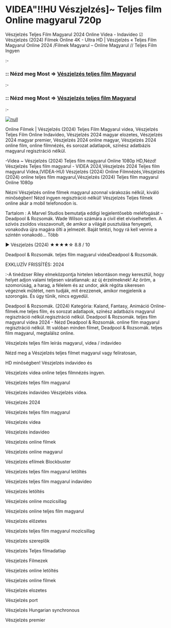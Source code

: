 # VIDEA"!!HU Vészjelzés]~ Teljes film Online magyarul 720p



Vészjelzés Teljes Film Magyarul 2024 Online Videa - Indavideo ☑ Vészjelzés (2024) Filmek Online 4K - Ultra HD | Vészjelzés « Teljes Film Magyarul Online 2024 /Filmek Magyarul – Online Magyarul // Teljes Film Ingyen

:-

### :: Nézd meg Most => [Vészjelzés teljes film Magyarul](https://popcornflix-hd.org/hu/movie/840705/vszjelzs.html)

:-

### :: Nézd meg Most => [Vészjelzés teljes film Magyarul](https://popcornflix-hd.org/hu/movie/840705/vszjelzs.html)

:-

[![null](https://static.wixstatic.com/media/855a25_043b5abeb4ae4d35ac003198e7fe56ed~mv2.gif)](https://popcornflix-hd.org/hu/movie/840705/vszjelzs.html)

Online Filmek | Vészjelzés (2024) Teljes Film Magyarul videa, Vészjelzés Teljes Film Online Indavideo, Vészjelzés 2024 magyar elozetes, Vészjelzés 2024 magyar premier, Vészjelzés 2024 online magyar, Vészjelzés 2024 online film, online filmnézés, és sorozat adatlapok, színész adatbázis magyarul regisztráció nélkül.

-Videa ~ Vészjelzés (2024) Teljes film magyarul Online 1080p HD,Nézd! Vészjelzés Teljes film magyarul - VIDEA 2024,Vészjelzés 2024 Teljes film magyarul Videa,(VIDEA-HU) Vészjelzés (2024) Online Filmnézés,Vészjelzés (2024) online teljes film magyarul,Vészjelzés (2024) Teljes film magyarul Online 1080p

Nézni Vészjelzés online filmek magyarul azonnal várakozás nélkül, kiváló minőségben! Nézd ingyen regisztráció nélkül! Vészjelzés Teljes filmek online akár a mobil telefonodon is.

Tartalom : A Marvel Studios bemutatja eddigi legjelentősebb meléfogását – Deadpool & Rozsomák. Wade Wilson számára a civil élet elviselhetetlen. A szívós zsoldos visszavonult, de amikor a világát pusztulása fenyegeti, vonakodva újra magára ölti a jelmezét. Baját tetézi, hogy rá kell vennie a szintén vonakodó… Több

▶️ Vészjelzés (2024) ★★★★☆ 8.8 / 10

Deadpool & Rozsomák. teljes film magyarul videaDeadpool & Rozsomák.

EXKLUZÍV FRISSÍTÉS: 2024

:-A tinédzser Riley elmeközpontja hirtelen lebontáson megy keresztül, hogy helyet adjon valami teljesen váratlannak: az új érzelmeknek! Az öröm, a szomorúság, a harag, a félelem és az undor, akik régóta sikeresen végeznek műtétet, nem tudják, mit érezzenek, amikor megjelenik a szorongás. És úgy tűnik, nincs egyedül.

Deadpool & Rozsomák. (2024) Kategória: Kaland, Fantasy, Animáció Online-filmek.me teljes film, és sorozat adatlapok, színész adatbázis magyarul regisztráció nélkül.regisztráció nélkül. Deadpool & Rozsomák. teljes film magyarul videa 2024 - Nézd Deadpool & Rozsomák. online film magyarul regisztráció nélkül. Itt valóban minden filmet, Deadpool & Rozsomák. teljes film magyarul, megtalálsz online.

Vészjelzés teljes film leírás magyarul, videa / indavideo

Nézd meg a Vészjelzés teljes filmet magyarul vagy feliratosan, 

HD minőségben! Vészjelzés indavideo és 

Vészjelzés videa online teljes filmnézés ingyen. 

Vészjelzés teljes film magyarul 

Vészjelzés indavideo Vészjelzés videa.

Vészjelzés 2024

Vészjelzés teljes film magyarul

Vészjelzés videa

Vészjelzés indavideo

Vészjelzés online filmek

Vészjelzés online magyarul

Vészjelzés efilmek Blockbuster

Vészjelzés teljes film magyarul letöltés

Vészjelzés teljes film magyarul indavideo

Vészjelzés letöltés

Vészjelzés online mozicsillag

Vészjelzés online teljes film magyarul

Vészjelzés előzetes

Vészjelzés teljes film magyarul mozicsillag

Vészjelzés szereplők

Vészjelzés Teljes filmadatlap

Vészjelzés Filmezek

Vészjelzés online letöltés

Vészjelzés online filmek

Vészjelzés elozetes

Vészjelzés port

Vészjelzés Hungarian synchronous

Vészjelzés premier
